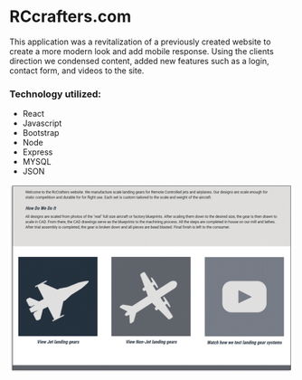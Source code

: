# RCcrafters.com

This application was a revitalization of a previously created website to create a more modern look and add mobile response. Using the clients direction we condensed content, added new features such as a login, contact form, and videos to the site. 

### Technology utilized:
* React
* Javascript
* Bootstrap
* Node
* Express
* MYSQL
* JSON

![demo](rccrafter.gif)
